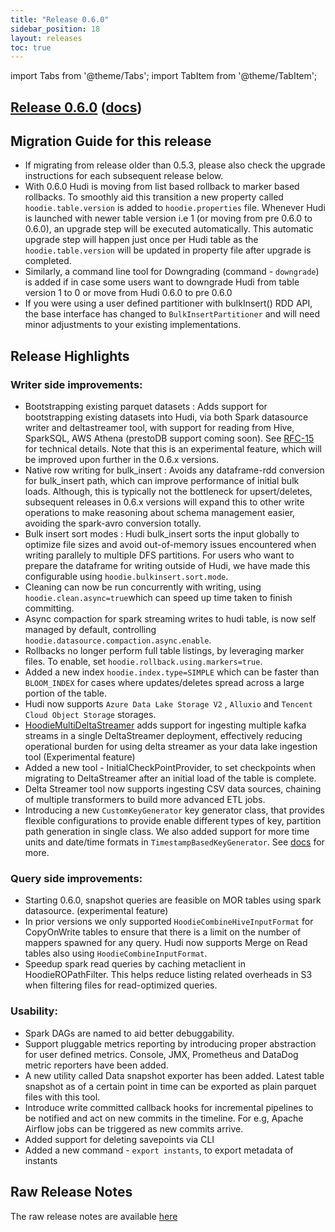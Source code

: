 ```yaml
---
title: "Release 0.6.0"
sidebar_position: 18
layout: releases
toc: true
---
```

import Tabs from '@theme/Tabs';
import TabItem from '@theme/TabItem';

## [Release 0.6.0](https://github.com/apache/hudi/releases/tag/release-0.6.0) ([docs](/docs/0.6.0/quick-start-guide))

## Migration Guide for this release
- If migrating from release older than 0.5.3, please also check the upgrade instructions for each subsequent release below.
- With 0.6.0 Hudi is moving from list based rollback to marker based rollbacks. To smoothly aid this transition a
  new property called `hoodie.table.version` is added to `hoodie.properties` file. Whenever Hudi is launched with
  newer table version i.e 1 (or moving from pre 0.6.0 to 0.6.0), an upgrade step will be executed automatically.
  This automatic upgrade step will happen just once per Hudi table as the `hoodie.table.version` will be updated in property file after upgrade is completed.
- Similarly, a command line tool for Downgrading (command - `downgrade`) is added if in case some users want to downgrade Hudi from table version 1 to 0 or move from Hudi 0.6.0 to pre 0.6.0
- If you were using a user defined partitioner with bulkInsert() RDD API, the base interface has changed to `BulkInsertPartitioner` and will need minor adjustments to your existing implementations.

## Release Highlights

### Writer side improvements:
- Bootstrapping existing parquet datasets :  Adds support for bootstrapping existing datasets into Hudi, via both Spark datasource writer and
  deltastreamer tool, with support for reading from Hive, SparkSQL, AWS Athena (prestoDB support coming soon). See [RFC-15](https://cwiki.apache.org/confluence/display/HUDI/RFC+-+15%3A+HUDI+File+Listing+and+Query+Planning+Improvements) for technical details.
  Note that this is an experimental feature, which will be improved upon further in the 0.6.x versions.
- Native row writing for bulk_insert : Avoids any dataframe-rdd conversion for bulk_insert path, which can improve performance of initial bulk loads.
  Although, this is typically not the bottleneck for upsert/deletes, subsequent releases in 0.6.x versions will expand this to other write operations
  to make reasoning about schema management easier, avoiding the spark-avro conversion totally.
- Bulk insert sort modes : Hudi bulk_insert sorts the input globally to optimize file sizes and avoid out-of-memory issues encountered when writing parallely to multiple DFS partitions.
  For users who want to prepare the dataframe for writing outside of Hudi, we have made this configurable using `hoodie.bulkinsert.sort.mode`.
- Cleaning can now be run concurrently with writing, using `hoodie.clean.async=true`which can speed up time taken to finish committing.
- Async compaction for spark streaming writes to hudi table, is now self managed by default, controlling `hoodie.datasource.compaction.async.enable`.
- Rollbacks no longer perform full table listings, by leveraging marker files. To enable, set `hoodie.rollback.using.markers=true`.
- Added a new index `hoodie.index.type=SIMPLE` which can be faster than `BLOOM_INDEX` for cases where updates/deletes spread across a large portion of the table.
- Hudi now supports `Azure Data Lake Storage V2` , `Alluxio` and `Tencent Cloud Object Storage` storages.
- [HoodieMultiDeltaStreamer](https://hudi.apache.org/docs/writing_data#multitabledeltastreamer) adds support for ingesting multiple kafka streams in a single DeltaStreamer deployment, effectively reducing operational burden for using delta streamer
  as your data lake ingestion tool (Experimental feature)
- Added a new tool - InitialCheckPointProvider, to set checkpoints when migrating to DeltaStreamer after an initial load of the table is complete.
- Delta Streamer tool now supports ingesting CSV data sources, chaining of multiple transformers to build more advanced ETL jobs.
- Introducing a new `CustomKeyGenerator` key generator class, that provides flexible configurations to provide enable different types of key, partition path generation in  single class.
  We also added support for more time units and date/time formats in `TimestampBasedKeyGenerator`. See [docs](https://hudi.apache.org/docs/writing_data#key-generation) for more.

### Query side improvements:
- Starting 0.6.0, snapshot queries are feasible on MOR tables using spark datasource. (experimental feature)
- In prior versions we only supported `HoodieCombineHiveInputFormat` for CopyOnWrite tables to ensure that there is a limit on the number of mappers spawned for
  any query. Hudi now supports Merge on Read tables also using `HoodieCombineInputFormat`.
- Speedup spark read queries by caching metaclient in HoodieROPathFilter. This helps reduce listing related overheads in S3 when filtering files for read-optimized queries.

### Usability:
- Spark DAGs are named to aid better debuggability.
- Support pluggable metrics reporting by introducing proper abstraction for user defined metrics. Console, JMX, Prometheus and DataDog metric reporters have been added.
- A new utility called Data snapshot exporter has been added. Latest table snapshot as of a certain point in time can be exported as plain parquet files with this tool.
- Introduce write committed callback hooks for incremental pipelines to be notified and act on new commits in the timeline. For e.g, Apache Airflow jobs can be triggered
  as new commits arrive.
- Added support for deleting savepoints via CLI
- Added a new command - `export instants`, to export metadata of instants

## Raw Release Notes
The raw release notes are available [here](https://issues.apache.org/jira/secure/ReleaseNote.jspa?projectId=12322822&version=12346663)
